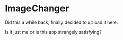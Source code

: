 # ImageChanger
Did this a while back, finally decided to upload it here. 

Is it just me or is this app strangely satisfying?
